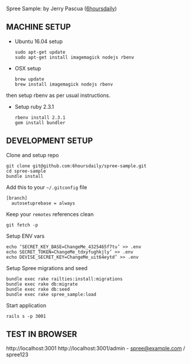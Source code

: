 Spree Sample:
by Jerry Pascua ([6hoursdaily](https://twitter.com/6hoursdaily))

## MACHINE SETUP
  * Ubuntu 16.04 setup

        sudo apt-get update
        sudo apt-get install imagemagick nodejs rbenv

  * OSX setup

        brew update
        brew install imagemagick nodejs rbenv

  then setup rbenv as per usual instructions.

  * Setup ruby 2.3.1

        rbenv install 2.3.1
        gem install bundler

## DEVELOPMENT SETUP
  Clone and setup repo

    git clone git@github.com:6hoursdaily/spree-sample.git
    cd spree-sample
    bundle install

  Add this to your `~/.gitconfig` file

    [branch]
      autosetuprebase = always

  Keep your `remotes` references clean

    git fetch -p

  Setup ENV vars

    echo ‘SECRET_KEY_BASE=ChangeMe_4325465f7tu’ >> .env
    echo SECRET_TOKEN=ChangeMe_tdxyfughkjly’ >> .env
    echo DEVISE_SECRET_KEY=ChangeMe_uit64eytd’ >> .env

  Setup Spree migrations and seed

    bundle exec rake railties:install:migrations
    bundle exec rake db:migrate
    bundle exec rake db:seed
    bundle exec rake spree_sample:load

  Start application

    rails s -p 3001

## TEST IN BROWSER
http://localhost:3001
http://localhost:3001/admin - spree@example.com / spree123
